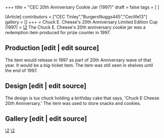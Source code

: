 +++
title = "CEC 20th Anniversary Cookie Jar (1997)"
draft = false
tags = [ ]

[Article]
contributors = ["CEC Tinley","BurgersNuggs445","Ceclife13"]
gallery = []
+++
= Chuck E. Cheese's 20th Anniversary Limited Edition Cup (1997) =
[\2](\1)
The Chuck E. Cheese's 20th anniversary cookie jar was a redemption item produced for prize counter in 1997.

##  Production [edit | edit source] ## 
The item would release in 1997 as part of 20th Anniversary wave of that year. It would be a big-ticket item. The item was still seen in shelves until the end of 1997.

##  Design [edit | edit source] ## 
The design is tux chuck holding a birthday cake that says, 'Chuck E Cheese 20th Anniversary.' The item was used to store snacks and cookies.

##  Gallery [edit | edit source] ## 
[\2](\1)
[\2](\1)